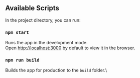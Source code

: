 ## Available Scripts

In the project directory, you can run:

### `npm start`

Runs the app in the development mode.\
Open [http://localhost:3000](http://localhost:3000) by default to view it in the browser.

### `npm run build`

Builds the app for production to the `build` folder.\